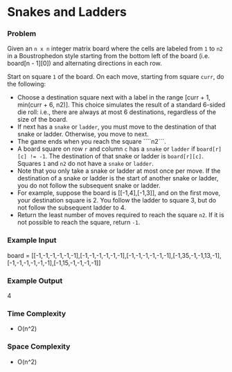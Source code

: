# Snakes and Ladders

### Problem

Given an ```n x n``` integer matrix board where the cells are labeled from ```1``` to ```n2``` in a Boustrophedon style starting from the bottom left of the board (i.e. board[n - 1][0]) and alternating directions in each row.

Start on square ```1``` of the board. On each move, starting from square ```curr```, do the following:
- Choose a destination square next with a label in the range [curr + 1, min(curr + 6, n2)]. This choice simulates the result of a standard 6-sided die roll: i.e., there are always at most 6 destinations, regardless of the size of the board.
- If next has a ```snake``` or ```ladder```, you must move to the destination of that snake or ladder. Otherwise, you move to next.
- The game ends when you reach the square ````n2```.
- A board square on row ```r``` and column ```c``` has a ```snake``` or ```ladder``` if ```board[r][c] != -1```. The destination of that snake or ladder is ```board[r][c]```. Squares ```1``` and ```n2``` do not have a ```snake``` or ```ladder```.
- Note that you only take a snake or ladder at most once per move. If the destination of a snake or ladder is the start of another snake or ladder, you do not follow the subsequent snake or ladder.
- For example, suppose the board is [[-1,4],[-1,3]], and on the first move, your destination square is 2. You follow the ladder to square 3, but do not follow the subsequent ladder to 4.
- Return the least number of moves required to reach the square ```n2```. If it is not possible to reach the square, return ```-1```.

### Example Input

board = [[-1,-1,-1,-1,-1,-1],[-1,-1,-1,-1,-1,-1],[-1,-1,-1,-1,-1,-1],[-1,35,-1,-1,13,-1],[-1,-1,-1,-1,-1,-1],[-1,15,-1,-1,-1,-1]]

### Example Output

4

### Time Complexity

- O(n^2)

### Space Complexity

- O(n^2)
